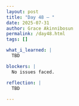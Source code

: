 ```yaml
---
layout: post
title: "Day 48 – "
date: 2025-07-31
author: Grace Akinnibosun
permalink: /day48.html
tags: []

what_i_learned: |
  TBD

blockers: |
  No issues faced.

reflection: |
  TBD
 
---
```

